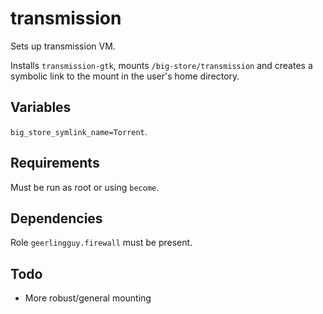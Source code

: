 transmission
=========

Sets up transmission VM.

Installs `transmission-gtk`, mounts `/big-store/transmission` and creates a symbolic link to the mount in the user's home directory.

Variables
------------

`big_store_symlink_name=Torrent`.

Requirements
------------

Must be run as root or using `become`.

Dependencies
------------

Role `geerlingguy.firewall` must be present.

Todo
------------

- More robust/general mounting
